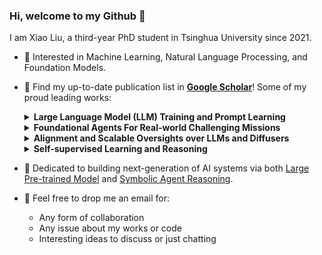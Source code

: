 ### Hi, welcome to my Github 👋

<!-- ![visitors](https://visitor-badge.glitch.me/badge?page_id=xiao9905.xiao9905&left_color=green&right_color=red) -->

I am Xiao Liu, a third-year PhD student in Tsinghua University since 2021.

- 🔭 Interested in Machine Learning, Natural Language Processing, and Foundation Models.
- 🌱 Find my up-to-date publication list in [**Google Scholar**](https://scholar.google.com/citations?user=VKI8EhUAAAAJ)! Some of my proud leading works:
  
  <details><summary><b>Large Language Model (LLM) Training and Prompt Learning</b></summary>
  
  * [P-tuning](https://github.com/THUDM/P-tuning) and [P-tuning v2 (ACL'22)](https://github.com/THUDM/P-tuning-v2): pioneer works on ***prompt tuning***
  * [GLM-130B (ICLR'23)](https://github.com/THUDM/GLM-130B): an open bilingual (Enligsh & Chinese) pre-trained model with 130 billion parameters based on [GLM (ACL'22)](https://github.com/THUDM/GLM); better than GPT-3 175B on LAMBADA and MMLU.
  * [ChatGLM-6B](https://github.com/THUDM) & [ChatGLM2-6B](https://github.com/THUDM/ChatGLM2-6B) & [ChatGLM3-6B](https://github.com/THUDM/ChatGLM3): an open bilingual dialogue language model that requires only 6GB to run. Receiving [![GitHub stars](https://badgen.net/github/stars/THUDM/ChatGLM-6B)](https://GitHub.com/THUDM/ChatGLM-6B/stargazers/), [![GitHub stars](https://badgen.net/github/stars/THUDM/ChatGLM2-6B)](https://GitHub.com/THUDM/ChatGLM2-6B/stargazers/), and [![GitHub stars](https://badgen.net/github/stars/THUDM/ChatGLM3)](https://GitHub.com/THUDM/ChatGLM3/stargazers/)GitHub Stars!
  * [WebGLM (KDD'23)](https://github.com/THUDM/WebGLM): an efficient web-enhanced question answering system based on [GLM-10B](https://github.com/THUDM/GLM), outperforming WebGPT-13B and approaching WebGPT-175B performance in human evaluation.
  * [ChatGLM-Math](https://arxiv.org/abs/2404.02893): employing *self-critique* with RFT and DPO to enable SOTA mathematical capabilities wihtouth compromising language abilities.
  </details>
  
  <details><summary><b>Foundational Agents For Real-world Challenging Missions</b></summary>
    
  * [AgentBench (ICLR'24)](https://github.com/THUDM/AgentBench): the first systematic multi-dimensional benchmark to *evaluate LLMs as Agents* in 8 distinct environments deriving from real-world practical missions. Find LLM-as-Agent demos at [llmbench.ai/agent](https://llmbench.ai/agent)!
  * [AutoWebGLM (KDD'24)](https://github.com/THUDM/AutoWebGLM): a strong web navigating agent constructed upon ChatGLM-3-6B, outperforming prompted GPT-4 on Mind2Web, WebArena, and our constructed new dataset AutoWebBench.
  </details>

  <details><summary><b>Alignment and Scalable Oversights over LLMs and Diffusers</b></summary>
    
  * [ImageReward (NeurIPS'23)](https://github.com/THUDM/ImageReward): the first general-purpose text-to-image human preference reward model (RM) for RLHF, outperforming CLIP/BLIP/Aesthetic by 30% in terms of human preference prediction.
  * [BPO (Black-box Prompt Optimization, ACL'24)](https://github.com/thu-coai/bpo): a novel direction to align LLMs via preference-aware prompt optimization. Improving ChatGPT, Claude, LLaMA on human preference's win rates by 20%+ without training them.
  * [AlignBench (ACL'24)](https://github.com/THUDM/AlignBench): the first comprehensive benchmark on evaluating LLMs' Chinese alignment, deriving from ChatGLM's online real scenarios. Submit your LLMs to acquire CritiqueLLM's judgement on AlignBench on [llmbench.ai/align](https://llmbench.ai/align)!
  </details>
  
  <details><summary><b>Self-supervised Learning and Reasoning</b></summary>

  * [Self-supervised Learning: Generative or Contrastive (TKDE'21)](https://arxiv.org/pdf/2006.08218.pdf): one of the most cited survey on self-supervised learning
  * [SelfKG (WWW'22)](https://github.com/THUDM/SelfKG): self-supervised alignment can be comparable to supervised ones, ***Best Paper Nominee*** in WWW 2022.
  * [kgTransformer (KDD'22)](https://github.com/THUDM/kgTransformer): pre-training knowledge graph transformers with mixture-of-experts (MoE) for complex logical reasoning
  </details>
  
- 🤔 Dedicated to building next-generation of AI systems via both [Large Pre-trained Model](https://github.com/THUDM/GLM-130B) and [Symbolic Agent Reasoning](https://github.com/THUDM/kgTransformer).
- 💬 Feel free to drop me an email for:
  * Any form of collaboration
  * Any issue about my works or code
  * Interesting ideas to discuss or just chatting

